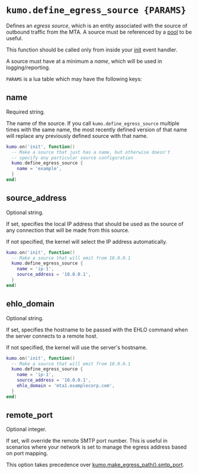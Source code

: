 # `kumo.define_egress_source {PARAMS}`

Defines an *egress source*, which is an entity associated with the source of
outbound traffic from the MTA.  A source must be referenced by a
[pool](define_egress_pool.md) to be useful.

This function should be called only from inside your [init](../events/init.md)
event handler.

A source must have at a minimum a *name*, which will be used in logging/reporting.

`PARAMS` is a lua table which may have the following keys:

## name

Required string.

The name of the source. If you call `kumo.define_egress_source` multiple
times with the same name, the most recently defined version of that name will replace
any previously defined source with that name.

```lua
kumo.on('init', function()
  -- Make a source that just has a name, but otherwise doesn't
  -- specify any particular source configuration
  kumo.define_egress_source {
    name = 'example',
  }
end)
```

## source_address

Optional string.

If set, specifies the local IP address that should be used as the source of any
connection that will be made from this source.

If not specified, the kernel will select the IP address automatically.

```lua
kumo.on('init', function()
  -- Make a source that will emit from 10.0.0.1
  kumo.define_egress_source {
    name = 'ip-1',
    source_address = '10.0.0.1',
  }
end)
```

## ehlo_domain

Optional string.

If set, specifies the hostname to be passed with the EHLO command when the server connects to a remote host.

If not specified, the kernel will use the server's hostname.

```lua
kumo.on('init', function()
  -- Make a source that will emit from 10.0.0.1
  kumo.define_egress_source {
    name = 'ip-1',
    source_address = '10.0.0.1',
    ehlo_domain = 'mta1.examplecorp.com',
  }
end)
```

## remote_port

Optional integer.

If set, will override the remote SMTP port number. This is useful in scenarios
where your network is set to manage the egress address based on port mapping.

This option takes precedence over
[kumo.make_egress_path().smtp_port](make_egress_path.md#smtp_port).

